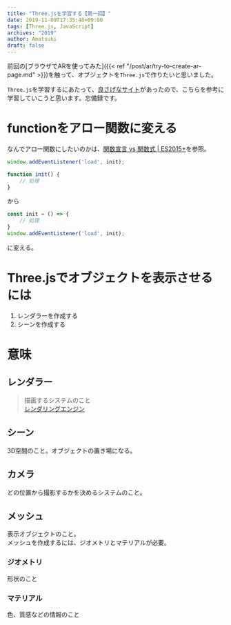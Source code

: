 ```yaml
---
title: "Three.jsを学習する【第一回】"
date: 2019-11-09T17:35:48+09:00
tags: [Three.js, JavaScript]
archives: "2019"
author: Amatsuki
draft: false
---
```

前回の[ブラウザでARを使ってみた]({{< ref "/post/ar/try-to-create-ar-page.md" >}})を触って、オブジェクトを`Three.js`で作りたいと思いました。

`Three.js`を学習するにあたって、[良さげなサイト](https://ics.media/tutorial-three/quickstart/)があったので、こちらを参考に学習していこうと思います。忘備録です。

# functionをアロー関数に変える
なんでアロー関数にしたいのかは、[関数宣言 vs 関数式 | ES2015+](https://qiita.com/raccy/items/aac3b8e3981564bbd1fa)を参照。
```js
window.addEventListener('load', init);

function init() {
    // 処理
}
```
から
```js
const init = () => {
    // 処理
}
window.addEventListener('load', init);
```
に変える。

# Three.jsでオブジェクトを表示させるには

1. レンダラーを作成する
2. シーンを作成する

# 意味
## レンダラー
>描画するシステムのこと  
>[レンダリングエンジン](https://www.weblio.jp/content/%E3%83%AC%E3%83%B3%E3%83%80%E3%83%A9)

## シーン
3D空間のこと。オブジェクトの置き場になる。

## カメラ
どの位置から撮影するかを決めるシステムのこと。

## メッシュ
表示オブジェクトのこと。  
メッシュを作成するには、ジオメトリとマテリアルが必要。

### ジオメトリ
形状のこと

### マテリアル
色、質感などの情報のこと